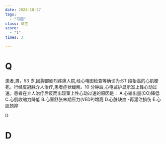 ```yaml
---
date: 2023-10-27
tags:
  - "习题"
class: 病生
score:
  - "1"
times: 3

---
```



# Q
患者,男，53 岁,因胸部剧烈疼痛人院,经心电图检查等确诊为:ST 段抬高的心肌梗死。行经皮冠脉介人治疗,患者症状缓解。10 分钟后,心电监护显示室上性心动过速。患者在介人治疗后反而出现室上性心动过速的原因是：
A.心输出量(CO)降低
C.心肌收缩力降低
B.心室舒张末期压力(VEDP)增高
D.心脏缺血 -再灌注损伤
E.心肌顿抑



D





# D